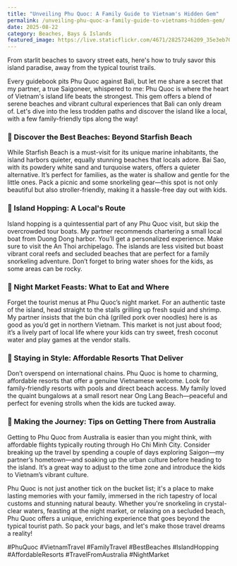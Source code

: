 ```yaml
---
title: "Unveiling Phu Quoc: A Family Guide to Vietnam's Hidden Gem"
permalink: /unveiling-phu-quoc-a-family-guide-to-vietnams-hidden-gem/
date: 2025-08-22
category: Beaches, Bays & Islands
featured_image: https://live.staticflickr.com/4671/28257246209_35e3eb705e.jpg
---
```

From starlit beaches to savory street eats, here's how to truly savor this island paradise, away from the typical tourist trails.

Every guidebook pits Phu Quoc against Bali, but let me share a secret that my partner, a true Saigoneer, whispered to me: Phu Quoc is where the heart of Vietnam's island life beats the strongest. This gem offers a blend of serene beaches and vibrant cultural experiences that Bali can only dream of. Let's dive into the less trodden paths and discover the island like a local, with a few family-friendly tips along the way!

### 🌊 Discover the Best Beaches: Beyond Starfish Beach

While Starfish Beach is a must-visit for its unique marine inhabitants, the island harbors quieter, equally stunning beaches that locals adore. Bai Sao, with its powdery white sand and turquoise waters, offers a quieter alternative. It’s perfect for families, as the water is shallow and gentle for the little ones. Pack a picnic and some snorkeling gear—this spot is not only beautiful but also stroller-friendly, making it a hassle-free day out with kids.

### 🚤 Island Hopping: A Local's Route

Island hopping is a quintessential part of any Phu Quoc visit, but skip the overcrowded tour boats. My partner recommends chartering a small local boat from Duong Dong harbor. You’ll get a personalized experience. Make sure to visit the An Thoi archipelago. The islands are less visited but boast vibrant coral reefs and secluded beaches that are perfect for a family snorkeling adventure. Don’t forget to bring water shoes for the kids, as some areas can be rocky.

### 🍲 Night Market Feasts: What to Eat and Where

Forget the tourist menus at Phu Quoc’s night market. For an authentic taste of the island, head straight to the stalls grilling up fresh squid and shrimp. My partner insists that the bún chả (grilled pork over noodles) here is as good as you’d get in northern Vietnam. This market is not just about food; it’s a lively part of local life where your kids can try sweet, fresh coconut water and play games at the vendor stalls.

### 🏨 Staying in Style: Affordable Resorts That Deliver

Don’t overspend on international chains. Phu Quoc is home to charming, affordable resorts that offer a genuine Vietnamese welcome. Look for family-friendly resorts with pools and direct beach access. My family loved the quaint bungalows at a small resort near Ong Lang Beach—peaceful and perfect for evening strolls when the kids are tucked away.

### 🛫 Making the Journey: Tips on Getting There from Australia

Getting to Phu Quoc from Australia is easier than you might think, with affordable flights typically routing through Ho Chi Minh City. Consider breaking up the travel by spending a couple of days exploring Saigon—my partner’s hometown—and soaking up the urban culture before heading to the island. It’s a great way to adjust to the time zone and introduce the kids to Vietnam’s vibrant culture.

Phu Quoc is not just another tick on the bucket list; it's a place to make lasting memories with your family, immersed in the rich tapestry of local customs and stunning natural beauty. Whether you're snorkeling in crystal-clear waters, feasting at the night market, or relaxing on a secluded beach, Phu Quoc offers a unique, enriching experience that goes beyond the typical tourist path. So pack your bags, and let's make those travel dreams a reality!

\#PhuQuoc #VietnamTravel #FamilyTravel #BestBeaches #IslandHopping #AffordableResorts #TravelFromAustralia #NightMarket